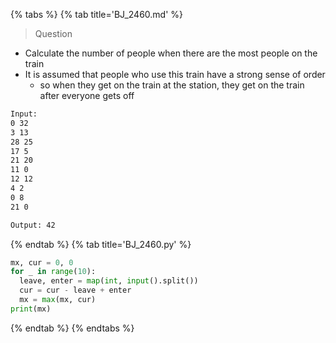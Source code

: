 {% tabs %}
{% tab title='BJ_2460.md' %}

> Question

* Calculate the number of people when there are the most people on the train
* It is assumed that people who use this train have a strong sense of order
  * so when they get on the train at the station, they get on the train after everyone gets off

```txt
Input:
0 32
3 13
28 25
17 5
21 20
11 0
12 12
4 2
0 8
21 0

Output: 42
```

{% endtab %}
{% tab title='BJ_2460.py' %}

```py
mx, cur = 0, 0
for _ in range(10):
  leave, enter = map(int, input().split())
  cur = cur - leave + enter
  mx = max(mx, cur)
print(mx)
```

{% endtab %}
{% endtabs %}
